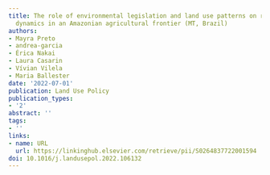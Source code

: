 ```yaml
---
title: The role of environmental legislation and land use patterns on riparian deforestation
  dynamics in an Amazonian agricultural frontier (MT, Brazil)
authors:
- Mayra Preto
- andrea-garcia
- Érica Nakai
- Laura Casarin
- Vívian Vilela
- Maria Ballester
date: '2022-07-01'
publication: Land Use Policy
publication_types:
- '2'
abstract: ''
tags:
- ''
links:
- name: URL
  url: https://linkinghub.elsevier.com/retrieve/pii/S0264837722001594
doi: 10.1016/j.landusepol.2022.106132
---
```

